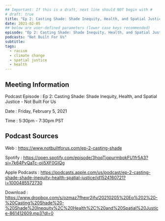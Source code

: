```yaml
---
## Important: If this is a draft, next line should NOT begin with #
# draft: true
title: "Ep 2: Casting Shade: Shade Inequity, Health, and Spatial Justice - Not Built For Us"
date: 2021-02-05
## below are user-defined parameters (lower case keys recommended)
episode: "Ep 2: Casting Shade: Shade Inequity, Health, and Spatial Justice"
podcasts: "Not Built For Us"
subtitle:
tags:
  - racism
  - climate change
  - spatial justice
  - health
---
```


## Meeting Information

Podcast Episode
:   Ep 2: Casting Shade: Shade Inequity, Health, and Spatial Justice - Not Built For Us

Date
:   Friday, February 5, 2021

Time
:   5:30pm - 7:30pm PST

## Podcast Sources

Web
:   https://www.notbuiltforus.com/ep-2-casting-shade

Spotify
:   https://open.spotify.com/episode/3hoqTjopurmbokFU1fr5A3?si=7k64PvQaTc-oii5XF0GIQg

Apple Podcasts
:   https://podcasts.apple.com/us/podcast/ep-2-casting-shade-shade-inequity-health-spatial-justice/id1524160721?i=1000485572730

Download
:   https://www.dropbox.com/s/ozmaz7fhexr2jfv/20210205%20Ep%202%20-%20Casting%20Shade%20-%20Shade%20Inequity%2C%20Health%2C%20and%20Spatial%20Justice-861412609.mp3?dl=0

